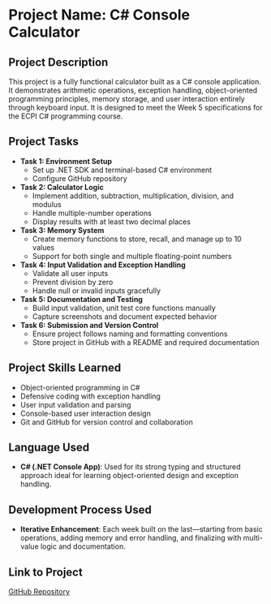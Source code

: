 # Project Name: C# Console Calculator

## Project Description
This project is a fully functional calculator built as a C# console application. It demonstrates arithmetic operations, exception handling, object-oriented programming principles, memory storage, and user interaction entirely through keyboard input. It is designed to meet the Week 5 specifications for the ECPI C# programming course.

## Project Tasks
- **Task 1: Environment Setup**
  - Set up .NET SDK and terminal-based C# environment
  - Configure GitHub repository
- **Task 2: Calculator Logic**
  - Implement addition, subtraction, multiplication, division, and modulus
  - Handle multiple-number operations
  - Display results with at least two decimal places
- **Task 3: Memory System**
  - Create memory functions to store, recall, and manage up to 10 values
  - Support for both single and multiple floating-point numbers
- **Task 4: Input Validation and Exception Handling**
  - Validate all user inputs
  - Prevent division by zero
  - Handle null or invalid inputs gracefully
- **Task 5: Documentation and Testing**
  - Build input validation, unit test core functions manually
  - Capture screenshots and document expected behavior
- **Task 6: Submission and Version Control**
  - Ensure project follows naming and formatting conventions
  - Store project in GitHub with a README and required documentation

## Project Skills Learned
- Object-oriented programming in C#
- Defensive coding with exception handling
- User input validation and parsing
- Console-based user interaction design
- Git and GitHub for version control and collaboration

## Language Used
- **C# (.NET Console App)**: Used for its strong typing and structured approach ideal for learning object-oriented design and exception handling.

## Development Process Used
- **Iterative Enhancement**: Each week built on the last—starting from basic operations, adding memory and error handling, and finalizing with multi-value logic and documentation.

## Link to Project
[GitHub Repository](https://github.com/erimar2678ecpi/ericmartinez_c-_program)
